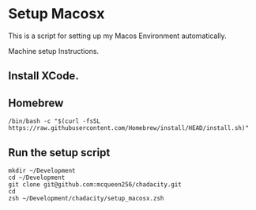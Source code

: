 # Setup Macosx

This is a script for setting up my Macos Environment automatically.

Machine setup Instructions.

## Install XCode.

## Homebrew

```
/bin/bash -c "$(curl -fsSL https://raw.githubusercontent.com/Homebrew/install/HEAD/install.sh)"
```

## Run the setup script

```
mkdir ~/Development
cd ~/Development
git clone git@github.com:mcqueen256/chadacity.git
cd
zsh ~/Development/chadacity/setup_macosx.zsh
```